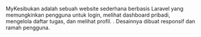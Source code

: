 MyKesibukan adalah sebuah website sederhana berbasis Laravel yang memungkinkan pengguna untuk login, melihat dashboard pribadi, mengelola daftar tugas, dan melihat profil. . Desainnya dibuat responsif dan ramah pengguna.
